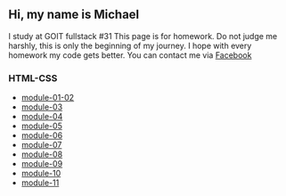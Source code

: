 ## Hi, my name is Michael

I study at GOIT fullstack #31
This page is for homework. Do not judge me harshly, this is only the beginning of my journey. I hope with every homework my code gets better. You can contact me via [Facebook](https://www.facebook.com/michael.utochkin/ "Michael facebook page")

### HTML-CSS

* [module-01-02](https://dudegaffer.github.io/goit-fe-course/html-css/module-01-02/ "homeworck-01-02")
* [module-03](https://dudegaffer.github.io/goit-fe-course/html-css/module-03/ "homeworck-03")
* [module-04](https://dudegaffer.github.io/goit-fe-course/html-css/module-03/ "homeworck-04")
* [module-05](https://dudegaffer.github.io/goit-fe-course/html-css/module-03/ "homeworck-05")
* [module-06](https://dudegaffer.github.io/goit-fe-course/html-css/module-03/ "homeworck-06")
* [module-07](https://dudegaffer.github.io/goit-fe-course/html-css/module-03/ "homeworck-07")
* [module-08](https://dudegaffer.github.io/goit-fe-course/html-css/module-03/ "homeworck-08")
* [module-09](https://dudegaffer.github.io/goit-fe-course/html-css/module-03/ "homeworck-09")
* [module-10](https://dudegaffer.github.io/goit-fe-course/html-css/module-03/ "homeworck-10")
* [module-11](https://dudegaffer.github.io/goit-fe-course/html-css/module-03/ "homeworck-11")
